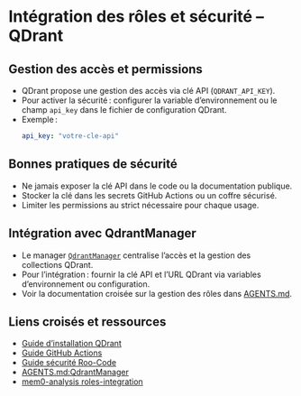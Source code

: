 # Intégration des rôles et sécurité – QDrant

## Gestion des accès et permissions

- QDrant propose une gestion des accès via clé API (`QDRANT_API_KEY`).
- Pour activer la sécurité : configurer la variable d’environnement ou le champ `api_key` dans le fichier de configuration QDrant.
- Exemple :
  ```yaml
  api_key: "votre-cle-api"
  ```

## Bonnes pratiques de sécurité

- Ne jamais exposer la clé API dans le code ou la documentation publique.
- Stocker la clé dans les secrets GitHub Actions ou un coffre sécurisé.
- Limiter les permissions au strict nécessaire pour chaque usage.

## Intégration avec QdrantManager

- Le manager [`QdrantManager`](../../../../AGENTS.md:QdrantManager) centralise l’accès et la gestion des collections QDrant.
- Pour l’intégration : fournir la clé API et l’URL QDrant via variables d’environnement ou configuration.
- Voir la documentation croisée sur la gestion des rôles dans [AGENTS.md](../../../../AGENTS.md:QdrantManager).

## Liens croisés et ressources

- [Guide d’installation QDrant](installation.md)
- [Guide GitHub Actions](github-guide.md)
- [Guide sécurité Roo-Code](../../security/)
- [AGENTS.md:QdrantManager](../../../../AGENTS.md:QdrantManager)
- [mem0-analysis roles-integration](../mem0-analysis/roles-integration.md)